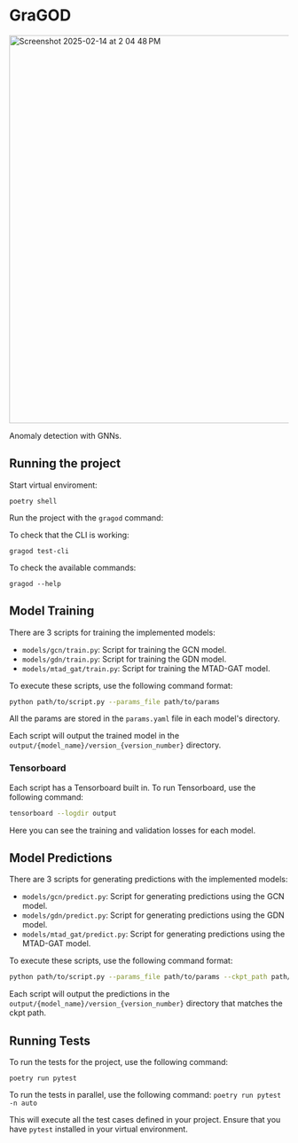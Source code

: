 # GraGOD

<img width="700" alt="Screenshot 2025-02-14 at 2 04 48 PM" src="https://github.com/user-attachments/assets/80aafe71-3db6-4aac-9829-fd95f773caf1" />


Anomaly detection with GNNs.

## Running the project

Start virtual enviroment:

`poetry shell`

Run the project with the `gragod` command:

To check that the CLI is working:

`gragod test-cli`

To check the available commands:

`gragod --help`

## Model Training

There are 3 scripts for training the implemented models:

- `models/gcn/train.py`: Script for training the GCN model.
- `models/gdn/train.py`: Script for training the GDN model.
- `models/mtad_gat/train.py`: Script for training the MTAD-GAT model.

To execute these scripts, use the following command format:

```bash
python path/to/script.py --params_file path/to/params
```

All the params are stored in the `params.yaml` file in each model's directory.

Each script will output the trained model in the `output/{model_name}/version_{version_number}` directory.

### Tensorboard

Each script has a Tensorboard built in. To run Tensorboard, use the following command:

```bash
tensorboard --logdir output
```

Here you can see the training and validation losses for each model.

## Model Predictions

There are 3 scripts for generating predictions with the implemented models:

- `models/gcn/predict.py`: Script for generating predictions using the GCN model.
- `models/gdn/predict.py`: Script for generating predictions using the GDN model.
- `models/mtad_gat/predict.py`: Script for generating predictions using the MTAD-GAT model.

To execute these scripts, use the following command format:

```bash
python path/to/script.py --params_file path/to/params --ckpt_path path/to/ckpt
```

Each script will output the predictions in the `output/{model_name}/version_{version_number}` directory that matches the ckpt path.

## Running Tests

To run the tests for the project, use the following command:

`poetry run pytest`

To run the tests in parallel, use the following command:
`poetry run pytest -n auto`

This will execute all the test cases defined in your project. Ensure that you have `pytest` installed in your virtual environment.
